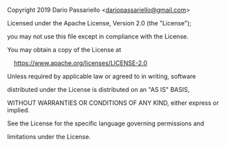 Copyright 2019 Dario Passariello \<dariopassariello@gmail.com>

Licensed under the Apache License, Version 2.0 (the "License");

you may not use this file except in compliance with the License.

You may obtain a copy of the License at

    https://www.apache.org/licenses/LICENSE-2.0

Unless required by applicable law or agreed to in writing, software

distributed under the License is distributed on an "AS IS" BASIS,

WITHOUT WARRANTIES OR CONDITIONS OF ANY KIND, either express or implied.

See the License for the specific language governing permissions and

limitations under the License.
